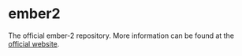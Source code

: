 # ember2
The official ember-2 repository. More information can be found at the [official website](https://maurbe.github.io/ember2/).
